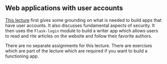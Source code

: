 ## Web applications with user accounts

[This lecture](https://github.com/amangup/coding-bootcamp/blob/master/lecture12/user_accounts.md) first gives some grounding on what is needed to build apps that have user accounts. It also discusses fundamental aspects of security. It then uses the `Flask-login` module to build a writer app which allows users to read and rite articles on the website and follow their favorite authors.
 
 There are no separate assignments for this lecture. There are exercises which are part of the lecture which are required if you want to build a functioning app.
